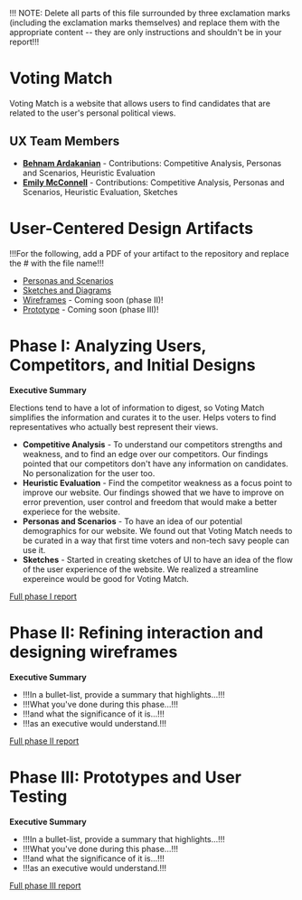 !!! NOTE: Delete all parts of this file surrounded by three exclamation marks (including the exclamation marks themselves) and replace them with the appropriate content -- they are only instructions and shouldn't be in your report!!!

# Voting Match

Voting Match is a website that allows users to find candidates that are related to the user's personal political views.

## UX Team Members

* **[Behnam Ardakanian](https://usabilityengineering.github.io/ux-portfolio-bardakanian/)** - Contributions: Competitive Analysis, Personas and Scenarios, Heuristic Evaluation
* **[Emily McConnell](https://usabilityengineering.github.io/ux-portfolio-egmcconnell/)** - Contributions: Competitive Analysis, Personas and Scenarios, Heuristic Evaluation, Sketches

# User-Centered Design Artifacts
 
!!!For the following, add a PDF of your artifact to the repository and replace the # with the file name!!!
* [Personas and Scenarios](personas/)
* [Sketches and Diagrams](sketches/)
* [Wireframes](#) - Coming soon (phase II)!
* [Prototype](#) - Coming soon (phase III)!

# Phase I: Analyzing Users, Competitors, and Initial Designs

**Executive Summary**

Elections tend to have a lot of information to digest, so Voting Match simplifies the information and curates it to the user. Helps voters to find representatives who actually best represent their views.

* **Competitive Analysis** -  To understand our competitors strengths and weakness, and to find an edge over our competitors. Our findings pointed that our competitors don't have any information on candidates. No personalization for the user too.
* **Heuristic Evaluation** - Find the competitor weakness as a focus point to improve our website. Our findings showed that we have to improve on error prevention, user control and freedom that would make a better experiece for the website. 
* **Personas and Scenarios** - To have an idea of our potential demographics for our website. We found out that Voting Match needs to be curated in a way that first time voters and non-tech savy people can use it.
* **Sketches** -  Started in creating sketches of UI to have an idea of the flow of the user experience of the website. We realized a streamline expereince would be good for Voting Match.

[Full phase I report](phaseI/)

# Phase II: Refining interaction and designing wireframes

**Executive Summary**

* !!!In a bullet-list, provide a summary that highlights...!!!
* !!!What you've done during this phase...!!!
* !!!and what the significance of it is...!!!
* !!!as an executive would understand.!!!

[Full phase II report](phaseII/)

# Phase III: Prototypes and User Testing

**Executive Summary**

* !!!In a bullet-list, provide a summary that highlights...!!!
* !!!What you've done during this phase...!!!
* !!!and what the significance of it is...!!!
* !!!as an executive would understand.!!!

[Full phase III report](phaseIII/)
